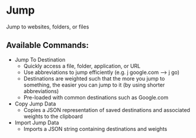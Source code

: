 # Jump

Jump to websites, folders, or files

## Available Commands:

- Jump To Destination
  - Quickly access a file, folder, application, or URL
  - Use abbreviations to jump efficiently (e.g. j google.com --> j go)
  - Destinations are weighted such that the more you jump to something, the easier you can jump to it (by using shorter abbreviations)
  - Pre-loaded with common destinations such as Google.com
- Copy Jump Data
  - Copies a JSON representation of saved destinations and associated weights to the clipboard
- Import Jump Data
  - Imports a JSON string containing destinations and weights
